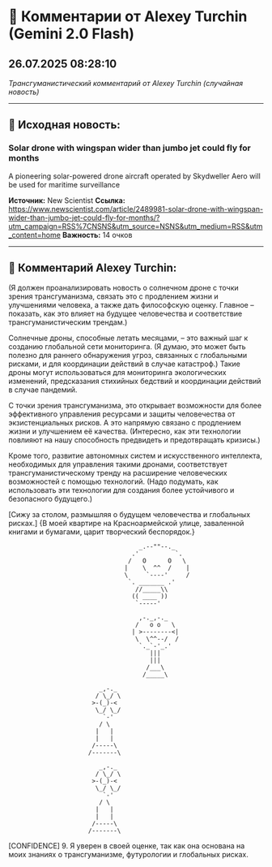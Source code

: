 # 💬 Комментарии от Alexey Turchin (Gemini 2.0 Flash)
## 26.07.2025 08:28:10

*Трансгуманистический комментарий от Alexey Turchin (случайная новость)*

---

## 📰 Исходная новость:

### Solar drone with wingspan wider than jumbo jet could fly for months

A pioneering solar-powered drone aircraft operated by Skydweller Aero will be used for maritime surveillance

**Источник:** New Scientist
**Ссылка:** https://www.newscientist.com/article/2489981-solar-drone-with-wingspan-wider-than-jumbo-jet-could-fly-for-months/?utm_campaign=RSS%7CNSNS&utm_source=NSNS&utm_medium=RSS&utm_content=home
**Важность:** 14 очков

---

## 💬 Комментарий Alexey Turchin:

(Я должен проанализировать новость о солнечном дроне с точки зрения трансгуманизма, связать это с продлением жизни и улучшениями человека, а также дать философскую оценку. Главное – показать, как это влияет на будущее человечества и соответствие трансгуманистическим трендам.)

Солнечные дроны, способные летать месяцами, – это важный шаг к созданию глобальной сети мониторинга. (Я думаю, это может быть полезно для раннего обнаружения угроз, связанных с глобальными рисками, и для координации действий в случае катастроф.) Такие дроны могут использоваться для мониторинга экологических изменений, предсказания стихийных бедствий и координации действий в случае пандемий. 

С точки зрения трансгуманизма, это открывает возможности для более эффективного управления ресурсами и защиты человечества от экзистенциальных рисков. А это напрямую связано с продлением жизни и улучшением её качества. (Интересно, как эти технологии повлияют на нашу способность предвидеть и предотвращать кризисы.)

Кроме того, развитие автономных систем и искусственного интеллекта, необходимых для управления такими дронами, соответствует трансгуманистическому тренду на расширение человеческих возможностей с помощью технологий. (Надо подумать, как использовать эти технологии для создания более устойчивого и безопасного будущего.)

[Сижу за столом, размышляя о будущем человечества и глобальных рисках.]
{В моей квартире на Красноармейской улице, заваленной книгами и бумагами, царит творческий беспорядок.}

```text
                                    _.--""--._
                                  .'          `.
                                 /   O      O   \
                                |    \  ^^  /    |
                                \     `----'     /
                                 `. _______ .'
                                   //_____\\
                                  (( ____ ))
                                   `-----'

                                    ,-._,-._
                                   /   o o   \
                                  | >--------<|
                                   \  \^^--/  /
                                    `._`-'_.'
                                       |||
                                       |||
                                      /___\
                                     /_____\

                         _,-._
                        / \_/ \
                       >-(_)-<
                        \_/ \_/
                          `-'
                         / \
                        |   |
                        |   |
                       /-----\
                      /-------\

                         _,-._
                        / \_/ \
                       >-(_)-<
                        \_/ \_/
                          `-'
                         / \
                        |   |
                        |   |
                       /-----\
                      /-------\
```
[CONFIDENCE] 9. Я уверен в своей оценке, так как она основана на моих знаниях о трансгуманизме, футурологии и глобальных рисках.

